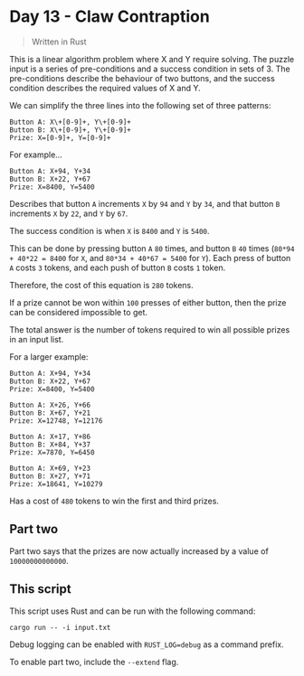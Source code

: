 # Day 13 - Claw Contraption

> Written in Rust

This is a linear algorithm problem where X and Y require solving. The puzzle input is a series of
pre-conditions and a success condition in sets of 3. The pre-conditions describe the behaviour of
two buttons, and the success condition describes the required values of X and Y.

We can simplify the three lines into the following set of three patterns:

```regexp
Button A: X\+[0-9]+, Y\+[0-9]+
Button B: X\+[0-9]+, Y\+[0-9]+
Prize: X=[0-9]+, Y=[0-9]+
```

For example...

```text
Button A: X+94, Y+34
Button B: X+22, Y+67
Prize: X=8400, Y=5400
```

Describes that button `A` increments `X` by `94` and `Y` by `34`, and that button `B` increments
`X` by `22`, and `Y` by `67`.

The success condition is when `X` is `8400` and `Y` is `5400`.

This can be done by pressing button `A` `80` times, and button `B` `40` times
(`80*94 + 40*22 = 8400` for `X`, and `80*34 + 40*67 = 5400` for `Y`). Each press of button `A`
costs `3` tokens, and each push of button `B` costs `1` token.

Therefore, the cost of this equation is `280` tokens.

If a prize cannot be won within `100` presses of either button, then the prize can be considered
impossible to get.

The total answer is the number of tokens required to win all possible prizes in an input list.

For a larger example:

```text
Button A: X+94, Y+34
Button B: X+22, Y+67
Prize: X=8400, Y=5400

Button A: X+26, Y+66
Button B: X+67, Y+21
Prize: X=12748, Y=12176

Button A: X+17, Y+86
Button B: X+84, Y+37
Prize: X=7870, Y=6450

Button A: X+69, Y+23
Button B: X+27, Y+71
Prize: X=18641, Y=10279
```

Has a cost of `480` tokens to win the first and third prizes.

## Part two

Part two says that the prizes are now actually increased by a value of `10000000000000`.

## This script

This script uses Rust and can be run with the following command:

```shell
cargo run -- -i input.txt
```

Debug logging can be enabled with `RUST_LOG=debug` as a command prefix.

To enable part two, include the `--extend` flag.
